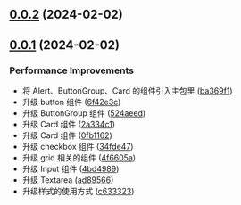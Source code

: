 ## [0.0.2](https://github.com/pfzhengd/flyer-ui-next/compare/v0.0.1...v0.0.2) (2024-02-02)



## [0.0.1](https://github.com/pfzhengd/flyer-ui-next/compare/6f42e3c805a97f4b3f7219c6168c2cf69028f9c4...v0.0.1) (2024-02-02)


### Performance Improvements

* 将 Alert、ButtonGroup、Card 的组件引入主包里 ([ba369f1](https://github.com/pfzhengd/flyer-ui-next/commit/ba369f1f54b3e6b8adc5321957b2dfd3a21673a1))
* 升级 button 组件 ([6f42e3c](https://github.com/pfzhengd/flyer-ui-next/commit/6f42e3c805a97f4b3f7219c6168c2cf69028f9c4))
* 升级 ButtonGroup 组件 ([524aeed](https://github.com/pfzhengd/flyer-ui-next/commit/524aeed38ba5a480b7dffd7aecf6daf427ec5526))
* 升级 Card 组件 ([2a334c1](https://github.com/pfzhengd/flyer-ui-next/commit/2a334c195f81766f230b10f0d0d46afa2496a40f))
* 升级 Card 组件 ([0fb1162](https://github.com/pfzhengd/flyer-ui-next/commit/0fb1162082ebbc4483b82cc4ef221ed81863d151))
* 升级 checkbox 组件 ([34fde47](https://github.com/pfzhengd/flyer-ui-next/commit/34fde47bc9e19841ed4981dbb04542c9ba4a6ff6))
* 升级 grid 相关的组件 ([4f6605a](https://github.com/pfzhengd/flyer-ui-next/commit/4f6605a4a6db1f11f1772ed87c35a055be5dc8f8))
* 升级 Input 组件 ([4bd4989](https://github.com/pfzhengd/flyer-ui-next/commit/4bd49898c9379b38d52b0d7ac3a03a510a5dbc54))
* 升级 Textarea ([ad89566](https://github.com/pfzhengd/flyer-ui-next/commit/ad89566cde8dc203aeac5a429b3cae4f14e3bd74))
* 升级样式的使用方式 ([c633323](https://github.com/pfzhengd/flyer-ui-next/commit/c633323009ed80d59e91fee635176a6d01490539))



